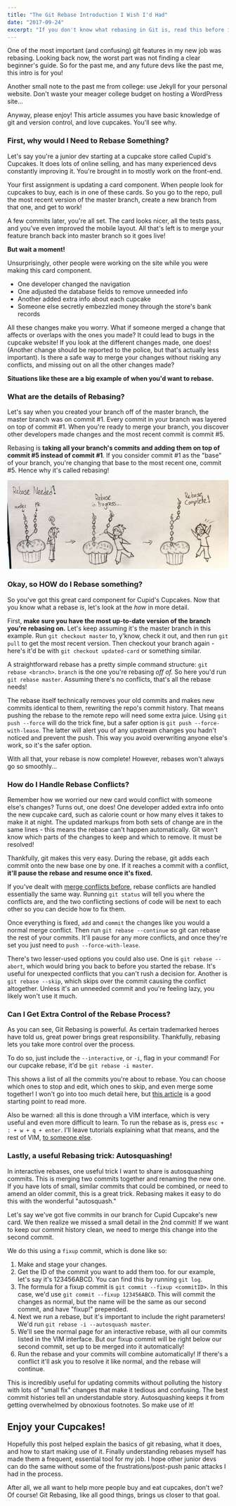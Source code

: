```yaml
---
title: "The Git Rebase Introduction I Wish I'd Had"
date: "2017-09-24"
excerpt: "If you don't know what rebasing in Git is, read this before it's too late. Especially if you love cupcakes!"
---
```

One of the most important (and confusing) git features in my new job was rebasing. Looking back now, the worst part was not finding a clear beginner's guide. So for the past me, and any future devs like the past me, this intro is for you!

Another small note to the past me from college: use Jekyll for your personal website. Don't waste your meager college budget on hosting a WordPress site...

Anyway, please enjoy! This article assumes you have basic knowledge of git and version control, and love cupcakes. You'll see why.

### First, why would I Need to Rebase Something?

Let's say you're a junior dev starting at a cupcake store called Cupid's Cupcakes. It does lots of online selling, and has many experienced devs constantly improving it. You're brought in to mostly work on the front-end.

Your first assignment is updating a card component. When people look for cupcakes to buy, each is in one of these cards. So you go to the repo, pull the most recent version of the master branch, create a new branch from that one, and get to work!

A few commits later, you're all set. The card looks nicer, all the tests pass, and you've even improved the mobile layout. All that's left is to merge your feature branch back into master branch so it goes live!

**But wait a moment!**

Unsurprisingly, other people were working on the site while you were making this card component.

* One developer changed the navigation
* One adjusted the database fields to remove unneeded info
* Another added extra info about each cupcake
* Someone else secretly embezzled money through the store's bank records

All these changes make you worry. What if someone merged a change that affects or overlaps with the ones you made? It could lead to bugs in the cupcake website! If you look at the different changes made, one does! (Another change should be reported to the police, but that's actually less important). Is there a safe way to merge your changes without risking any conflicts, and missing out on all the other changes made?

**Situations like these are a big example of when you'd want to rebase.**

### What are the details of Rebasing?

Let's say when you created your branch off of the master branch, the master branch was on commit #1. Every commit in your branch was layered on top of commit #1. When you're ready to merge your branch, you discover other developers made changes and the most recent commit is commit #5.

Rebasing is **taking all your branch's commits and adding them on top of commit #5 instead of commit #1**. If you consider commit #1 as the "base" of your branch, you're changing that base to the most recent one, commit #5. Hence why it's called rebasing!

<img class="post-content--full-bleed" src="/assets/images/posts/git-rebase-introduction/rebase-example.jpeg" alt="Someone taking a pull request based on an outdated commit, and moving it to the most recent one." />

### Okay, so HOW do I Rebase something?

So you've got this great card component for Cupid's Cupcakes. Now that you know what a rebase _is_, let's look at the _how_ in more detail.

First, **make sure you have the most up-to-date version of the branch you're rebasing on.** Let's keep assuming it's the master branch in this example. Run `git checkout master` to, y'know, check it out, and then run `git pull` to get the most recent version. Then checkout your branch again - here's it'd be with `git checkout updated-card` or something similar.

A straightforward rebase has a pretty simple command structure: `git rebase <branch>`. `branch` is the one you're rebasing _off of._ So here you'd run `git rebase master`. Assuming there's no conflicts, that's all the rebase needs!

The rebase itself technically removes your old commits and makes new commits identical to them, rewriting the repo's commit history. That means pushing the rebase to the remote repo will need some extra juice. Using `git push --force` will do the trick fine, but a safer option is `git push --force-with-lease`. The latter will alert you of any upstream changes you hadn't noticed and prevent the push. This way you avoid overwriting anyone else's work, so it's the safer option.

With all that, your rebase is now complete! However, rebases won't always go so smoothly...

### How do I Handle Rebase Conflicts?

Remember how we worried our new card would conflict with someone else's changes? Turns out, one does! One developer added extra info onto the new cupcake card, such as calorie count or how many elves it takes to make it at night. The updated markups from both sets of change are in the same lines - this means the rebase can't happen automatically. Git won't know which parts of the changes to keep and which to remove. It must be resolved!

Thankfully, git makes this very easy. During the rebase, git adds each commit onto the new base one by one. If it reaches a commit with a conflict, **it'll pause the rebase and resume once it's fixed.**

If you've dealt with [merge conflicts before](https://help.github.com/articles/resolving-a-merge-conflict-using-the-command-line/), rebase conflicts are handled essentially the same way. Running `git status` will tell you where the conflicts are, and the two conflicting sections of code will be next to each other so you can decide how to fix them.

Once everything is fixed, `add` and `commit` the changes like you would a normal merge conflict. Then run `git rebase --continue` so git can rebase the rest of your commits. It'll pause for any more conflicts, and once they're set you just need to `push --force-with-lease`.

There's two lesser-used options you could also use. One is `git rebase --abort`, which would bring you back to before you started the rebase. It's useful for unexpected conflicts that you can't rush a decision for. Another is `git rebase --skip`, which skips over the commit causing the conflict altogether. Unless it's an unneeded commit and you're feeling lazy, you likely won't use it much.

### Can I Get Extra Control of the Rebase Process?

As you can see, Git Rebasing is powerful. As certain trademarked heroes have told us, great power brings great responsibility. Thankfully, rebasing lets you take more control over the process.

To do so, just include the `--interactive`, or `-i`, flag in your command! For our cupcake rebase, it'd be `git rebase -i master`.

This shows a list of all the commits you're about to rebase. You can choose which ones to stop and edit, which ones to skip, and even merge some together! I won't go into too much detail here, but [this article](https://robots.thoughtbot.com/git-interactive-rebase-squash-amend-rewriting-history) is a good starting point to read more.

Also be warned: all this is done through a VIM interface, which is very useful and even more difficult to learn. To run the rebase as is, press `esc + : + w + q + enter`. I'll leave tutorials explaining what that means, and the rest of VIM, [to someone else](https://www.learnenough.com/text-editor-tutorial#sec-vim).

### Lastly, a useful Rebasing trick: Autosquashing!

In interactive rebases, one useful trick I want to share is autosquashing commits. This is merging two commits together and renaming the new one. If you have lots of small, similar commits that could be combined, or need to amend an older commit, this is a great trick. Rebasing makes it easy to do this with the wonderful "autosquash."

Let's say we've got five commits in our branch for Cupid Cupcake's new card. We then realize we missed a small detail in the 2nd commit! If we want to keep our commit history clean, we need to merge this change into the second commit.

We do this using a `fixup` commit, which is done like so:

1. Make and stage your changes.
2. Get the ID of the commit you want to add them too. for our example, let's say it's 123456ABCD. You can find this by running `git log`.
3. The formula for a fixup commit is `git commit --fixup <commitID>`. In this case, we'd use `git commit --fixup 123456ABCD`. This will commit the changes as normal, but the name will be the same as our second commit, and have "fixup!" prepended.
4. Next we run a rebase, but it's important to include the right parameters! We'd run `git rebase -i --autosquash master`.
5. We'll see the normal page for an interactive rebase, with all our commits listed in the VIM interface. But our fixup commit will be right below our second commit, set up to be merged into it automatically!
6. Run the rebase and your commits will combine automatically! If there's a conflict it'll ask you to resolve it like normal, and the rebase will continue.

This is incredibly useful for updating commits without polluting the history with lots of "small fix" changes that make it tedious and confusing. The best commit histories tell an understandable story. Autosquashing keeps it from getting overwhelmed by obnoxious footnotes. So make use of it!

## Enjoy your Cupcakes!

Hopefully this post helped explain the basics of git rebasing, what it does, and how to start making use of it. Finally understanding rebases myself has made them a frequent, essential tool for my job. I hope other junior devs can do the same without some of the frustrations/post-push panic attacks I had in the process.

After all, we all want to help more people buy and eat cupcakes, don't we? Of course! Git Rebasing, like all good things, brings us closer to that goal.
